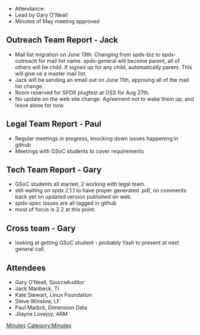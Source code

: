   - Attendance:
  - Lead by Gary O'Neall
  - Minutes of May meeting approved

## Outreach Team Report - Jack

  - Mail list migration on June 13th. Changing from spdx-biz to
    spdx-outreach for mail list name. spdx-general will become parent,
    all of others will be child. If signed up for any child,
    automatically parent. This will give us a master mail list.
  - Jack will be sending an email out on June 11th, apprising all of the
    mail list change.
  - Room reserved for SPDX plugfest at OSS for Aug 27th.
  - No update on the web site change. Agreement not to wake them up, and
    leave alone for now.

## Legal Team Report - Paul

  - Regular meetings in progress, knocking down issues happening in
    github
  - Meetings with GSoC students to cover requirements

## Tech Team Report - Gary

  - GSoC students all started, 2 working with legal team.
  - still waiting on spdx 2.1.1 to have proper generated .pdf, no
    comments back yet on updated version published on web.
  - spdx-spec issues are all tagged in github
  - most of focus is 2.2 at this point.

## Cross team - Gary

  - looking at getting GSoC student - probably Yash to present at next
    general call.

## Attendees

  - Gary O’Neall, SourceAuditor
  - Jack Manbeck, TI
  - Kate Stewart, Linux Foundation
  - Steve Winslow, LF
  - Paul Madick, Dimension Data
  - Jilayne Lovejoy, ARM

[Minutes](Category:General "wikilink")
[Category:Minutes](Category:Minutes "wikilink")
